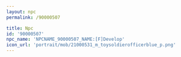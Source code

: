 ```yaml
---
layout: npc
permalink: /90000507

title: Npc
id: '90000507'
npc_name: 'NPCNAME_90000507_NAME:[F]Develop'
icon_url: 'portrait/mob/21000531_m_toysoldierofficerblue_p.png'
---
```

